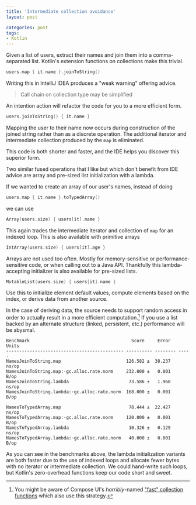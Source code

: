 ```yaml
---
title: 'Intermediate collection avoidance'
layout: post

categories: post
tags:
- Kotlin
---
```


Given a list of users, extract their names and join them into a comma-separated list.
Kotlin's extension functions on collections make this trivial.

```kotlin
users.map { it.name }.joinToString()
```

Writing this in IntelliJ IDEA produces a "weak warning" offering advice.

> Call chain on collection type may be simplified

An intention action will refactor the code for you to a more efficient form.

```kotlin
users.joinToString() { it.name }
```

Mapping the user to their name now occurs during construction of the joined string rather than as a discrete operation.
The additional iterator and intermediate collection produced by the `map` is eliminated.

This code is both shorter and faster, and the IDE helps you discover this superior form.

Two similar fused operations that I like but which don't benefit from IDE advice are array and pre-sized list initialization with a lambda.

If we wanted to create an array of our user's names, instead of doing
```kotlin
users.map { it.name }.toTypedArray()
```
we can use
```kotlin
Array(users.size) { users[it].name }
```
This again trades the intermediate iterator and collection of `map` for an indexed loop.
This is also available with primitive arrays
```kotlin
IntArray(users.size) { users[it].age }
```

Arrays are not used too often.
Mostly for memory-sensitive or performance-sensitive code, or when calling out to a Java API.
Thankfully this lambda-accepting initializer is also available for pre-sized lists.

```kotlin
MutableList(users.size) { users[it].name }
```

Use this to initialize element default values, compute elements based on the index, or derive data from another source.

In the case of deriving data, the source needs to support random access in order to actually result in a more efficient computation.[^1] If you use a list backed by an alternate structure (linked, persistent, etc.) performance will be abysmal.

[^1]: You might be aware of Compose UI's _horribly_-named ["fast" collection functions](https://developer.android.com/reference/kotlin/androidx/compose/ui/util/package-summary#(kotlin.collections.List).fastMap(kotlin.Function1)) which also use this strategy.

```
Benchmark                                       Score     Error   Units
--------------------------------------------- ---------- -------- -----
NamesJoinToString.map                         126.582 ±  38.237   ns/op
NamesJoinToString.map:·gc.alloc.rate.norm     232.000 ±   0.001    B/op
NamesJoinToString.lambda                       73.586 ±   1.960   ns/op
NamesJoinToString.lambda:·gc.alloc.rate.norm  168.000 ±   0.001    B/op

NamesToTypedArray.map                          78.444 ±  22.427   ns/op
NamesToTypedArray.map:·gc.alloc.rate.norm     120.000 ±   0.001    B/op
NamesToTypedArray.lambda                       10.326 ±   0.129   ns/op
NamesToTypedArray.lambda:·gc.alloc.rate.norm   40.000 ±   0.001    B/op
```

As you can see in the benchmarks above, the lambda initialization variants are both faster due to the use of indexed loops and allocate fewer bytes with no iterator or intermediate collection. We could hand-write such loops, but Kotlin's zero-overhead functions keep our code short and sweet.
